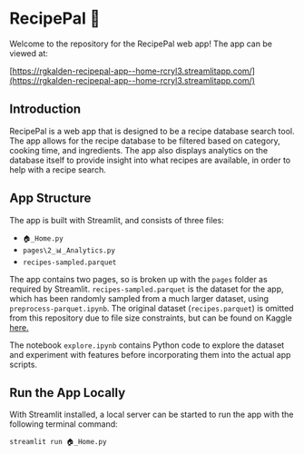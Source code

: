 # RecipePal 🍲

Welcome to the repository for the RecipePal web app! The app can be viewed at:

[https://rgkalden-recipepal-app--home-rcryl3.streamlitapp.com/](https://rgkalden-recipepal-app--home-rcryl3.streamlitapp.com/)

## Introduction

RecipePal is a web app that is designed to be a recipe database search tool. The app allows for the recipe database to be filtered based on category, cooking time, and ingredients. The app also displays analytics on the database itself to provide insight into what recipes are available, in order to help with a recipe search.

## App Structure

The app is built with Streamlit, and consists of three files:

* `🏠_Home.py`
* `pages\2_📊_Analytics.py`
* `recipes-sampled.parquet`

The app contains two pages, so is broken up with the `pages` folder as required by Streamlit. `recipes-sampled.parquet` is the dataset for the app, which has been randomly sampled from a much larger dataset, using `preprocess-parquet.ipynb`. The original dataset (`recipes.parquet`) is omitted from this repository due to file size constraints, but can be found on Kaggle [here.](https://www.kaggle.com/datasets/irkaal/foodcom-recipes-and-reviews)

The notebook `explore.ipynb` contains Python code to explore the dataset and experiment with features before incorporating them into the actual app scripts.

## Run the App Locally

With Streamlit installed, a local server can be started to run the app with the following terminal command:

```
streamlit run 🏠_Home.py
```